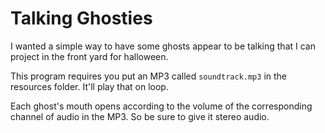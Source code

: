 # Talking Ghosties

I wanted a simple way to have some ghosts appear to be talking that I can project in the front yard for halloween.

This program requires you put an MP3 called `soundtrack.mp3` in the resources folder. It'll play that on loop.

Each ghost's mouth opens according to the volume of the corresponding channel of audio in the MP3. So be sure to give it stereo audio.